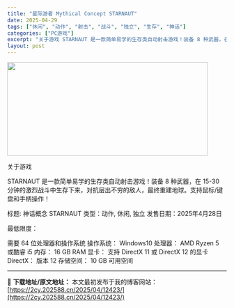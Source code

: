 ```yaml
---
title: "星际游者 Mythical Concept STARNAUT"
date: 2025-04-29
tags: ["休闲", "动作", "射击", "战斗", "独立", "生存", "神话"]
categories: ["PC游戏"]
excerpt: "关于游戏 STARNAUT 是一款简单易学的生存类自动射击游戏！装备 8 种武器，在 15-30 分钟的激烈战斗中生存下来，对抗层出不穷的敌人，最终重建地球。支持鼠标/键盘和手柄操作！ 标题: 神话概念 STARNAUT 类型：动作, 休闲, 独立 发售日期：2025年4月28日 最低限度： 需要 &hellip;"
layout: post
---
```


<img class="aligncenter size-full wp-image-12420" src="https://2cy.202588.cn/wp-content/uploads/2025/04/2025042901570294.webp" alt="" width="460" height="215" />

关于游戏

STARNAUT 是一款简单易学的生存类自动射击游戏！装备 8 种武器，在 15-30 分钟的激烈战斗中生存下来，对抗层出不穷的敌人，最终重建地球。支持鼠标/键盘和手柄操作！

标题: 神话概念 STARNAUT
类型：动作, 休闲, 独立
发售日期：2025年4月28日

最低限度：

需要 64 位处理器和操作系统
操作系统： Windows10
处理器： AMD Ryzen 5 或酷睿 i5
内存： 16 GB RAM
显卡： 支持 DirectX 11 或 DirectX 12 的显卡
DirectX： 版本 12
存储空间： 10 GB 可用空间

---
📖 **下载地址/原文地址：** 本文最初发布于我的博客网站：[https://2cy.202588.cn/2025/04/12423/](https://2cy.202588.cn/2025/04/12423/)

